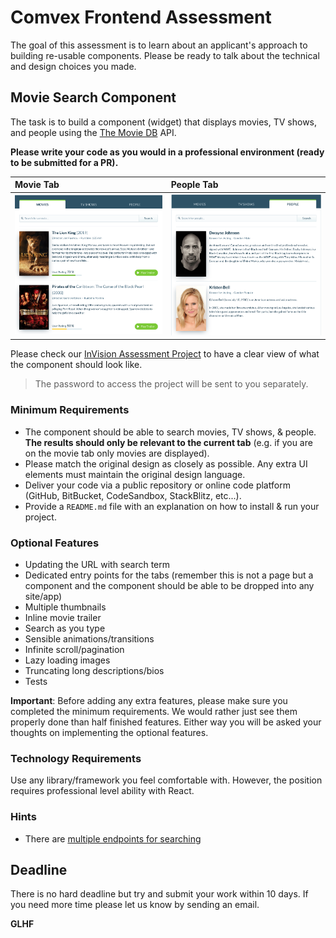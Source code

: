 # Comvex Frontend Assessment

The goal of this assessment is to learn about an applicant's approach to building re-usable components. Please be ready to talk about the technical and design choices you made.

## Movie Search Component

The task is to build a component (widget) that displays movies, TV shows, and people using the [The Movie DB](https://developers.themoviedb.org/3/getting-started/introduction) API.

**Please write your code as you would in a professional environment (ready to be submitted for a PR).**

| Movie Tab                                            | People Tab                                           |
| :--------------------------------------------------- | :--------------------------------------------------- |
| ![Screenshot 2](./images/frontend-assessment-2.png) | ![Screenshot 1](./images/frontend-assessment-1.png) |

Please check our [InVision Assessment Project](https://invis.io/TWTATYNZ9XC) to have a clear view of what the component should look like.

> The password to access the project will be sent to you separately.

### Minimum Requirements

- The component should be able to search movies, TV shows, & people. **The results should only be relevant to the current tab** (e.g. if you are on the movie tab only movies are displayed).
- Please match the original design as closely as possible. Any extra UI elements must maintain the original design language.
- Deliver your code via a public repository or online code platform (GitHub, BitBucket, CodeSandbox, StackBlitz, etc...).
- Provide a `README.md` file with an explanation on how to install & run your project.

### Optional Features

- Updating the URL with search term
- Dedicated entry points for the tabs (remember this is not a page but a component and the component should be able to be dropped into any site/app)
- Multiple thumbnails
- Inline movie trailer
- Search as you type
- Sensible animations/transitions
- Infinite scroll/pagination
- Lazy loading images
- Truncating long descriptions/bios
- Tests

**Important**: Before adding any extra features, please make sure you completed the minimum requirements. We would rather just see them properly done than half finished features. Either way you will be asked your thoughts on implementing the optional features.

### Technology Requirements

Use any library/framework you feel comfortable with. However, the position requires professional level ability with React.

### Hints

- There are [multiple endpoints for searching](https://developers.themoviedb.org/3/search/multi-search)

## Deadline

There is no hard deadline but try and submit your work within 10 days. If you need more time please let us know by sending an email.

**GLHF**
